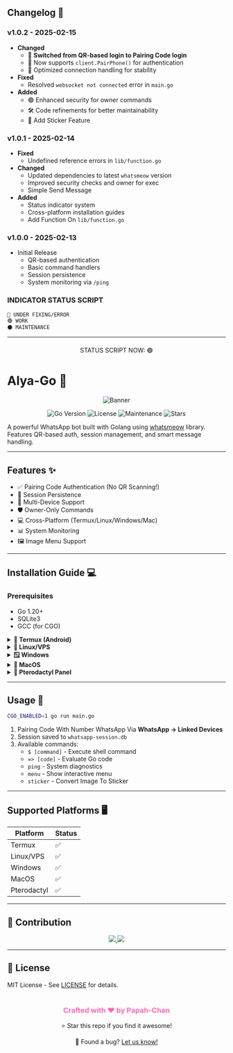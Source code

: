 ## Changelog 📌

### **v1.0.2 - 2025-02-15**
- **Changed**
  - 🔄 **Switched from QR-based login to Pairing Code login**
  - 📌 Now supports `client.PairPhone()` for authentication
  - 🚀 Optimized connection handling for stability
- **Fixed**
  - Resolved `websocket not connected` error in `main.go`
- **Added**
  - 🟢 Enhanced security for owner commands
  - 🛠️ Code refinements for better maintainability
  - 🔵 Add Sticker Feature
    
### **v1.0.1 - 2025-02-14**
- **Fixed**
  - Undefined reference errors in `lib/function.go`
- **Changed**
  - Updated dependencies to latest `whatsmeow` version
  - Improved security checks and owner for exec
  - Simple Send Message
- **Added**
  - Status indicator system
  - Cross-platform installation guides
  - Add Function On `lib/function.go`

### **v1.0.0 - 2025-02-13**
- Initial Release
  - QR-based authentication
  - Basic command handlers
  - Session persistence
  - System monitoring via `/ping`

### **INDICATOR STATUS SCRIPT**
```bash
🔴 UNDER FIXING/ERROR
🟢 WORK
⚫ MAINTENANCE
```

---
<div align="center" style="margin-top: 20px;">
  <p>
    STATUS SCRIPT NOW: 🟢
  </p>
</div>

# Alya-Go 🤖
<div align="center">
  <img src="https://encrypted-tbn0.gstatic.com/images?q=tbn:ANd9GcSk5zVAP3m15vO5A2fxPlFnGSyisCS16qdYrw&usqp=CAU" alt="Banner">
  <br>
  
  ![Go Version](https://img.shields.io/badge/Go-1.20%2B-blue)
  ![License](https://img.shields.io/badge/License-MIT-green)
  ![Maintenance](https://img.shields.io/badge/Maintained-Yes-success)
  ![Stars](https://img.shields.io/github/stars/FahriAdison/Alya-Go?style=social)

</div>

A powerful WhatsApp bot built with Golang using [whatsmeow](https://github.com/tulir/whatsmeow) library. Features QR-based auth, session management, and smart message handling.

---

## Features ✨
- ✅ Pairing Code Authentication (No QR Scanning!)
- 🔄 Session Persistence
- 📱 Multi-Device Support
- 🛡️ Owner-Only Commands
- 💻 Cross-Platform (Termux/Linux/Windows/Mac)
- 📊 System Monitoring
- 🖼️ Image Menu Support

---

## Installation Guide 💻

### **Prerequisites**
- Go 1.20+
- SQLite3
- GCC (for CGO)

<details>
<summary><b>📱 Termux (Android)</b></summary>

```bash
pkg install golang git sqlite clang
git clone https://github.com/FahriAdison/Alya-Go.git
cd Alya-Go
CGO_ENABLED=1 go run main.go
```
</details>

<details>
<summary><b>🐧 Linux/VPS</b></summary>

```bash
# Debian/Ubuntu
sudo apt-get update && sudo apt-get install -y golang git sqlite3 gcc

# Arch/Manjaro
sudo pacman -S go git sqlite gcc

# CentOS/RHEL
sudo yum install golang git sqlite gcc

# Run
git clone https://github.com/FahriAdison/Alya-Go.git
cd Alya-Go
CGO_ENABLED=1 go run main.go
```
</details>

<details>
<summary><b>🪟 Windows</b></summary>

```powershell
# Using WSL (Recommended)
wsl --install
wsl
# Follow Linux instructions

# Native (Requires MinGW)
choco install mingw go sqlite
git clone https://github.com/FahriAdison/Alya-Go.git
cd Alya-Go
set CGO_ENABLED=1
go run main.go
```
</details>

<details>
<summary><b>🍎 MacOS</b></summary>

```bash
brew install go sqlite3
git clone https://github.com/FahriAdison/Alya-Go.git
cd Alya-Go
CGO_ENABLED=1 go run main.go
```
</details>

<details>
<summary><b>🦖 Pterodactyl Panel</b></summary>

1. Create new "Application" server
2. Install dependencies in startup:
```bash
apt-get update && apt-get install -y golang git sqlite3 gcc
```
3. Environment variable:
```ini
CGO_ENABLED=1
```
4. Startup command:
```bash
git clone https://github.com/FahriAdison/Alya-Go.git && cd Alya-Go && go run main.go
```
</details>

---

## Usage 🚀
```bash
CGO_ENABLED=1 go run main.go
```
1. Pairing Code With Number WhatsApp Via **WhatsApp → Linked Devices**
2. Session saved to `whatsapp-session.db`
3. Available commands:
   - `$ [command]` - Execute shell command
   - `=> [code]` - Evaluate Go code
   - `ping` - System diagnostics
   - `menu` - Show interactive menu
   - `sticker` - Convert Image To Sticker

---

## Supported Platforms 🖥️
| Platform       | Status | 
|----------------|--------|
| Termux         | ✅     |
| Linux/VPS      | ✅     |
| Windows        | ✅     |
| MacOS          | ✅     |
| Pterodactyl    | ✅     |

---

## 🤝 Contribution
<div align="center">
  <a href="https://github.com/FahriAdison/Alya-Go/issues/new/choose">
    <img src="https://img.shields.io/badge/🚨-Report_Issue-red?style=for-the-badge">
  </a>
  
  <a href="https://github.com/FahriAdison/Alya-Go/compare">
    <img src="https://img.shields.io/badge/💡-Suggest_Improvement-green?style=for-the-badge">
  </a>
</div>

---

## 📜 License
MIT License - See [LICENSE](LICENSE) for details.

<div align="center" style="margin-top: 40px;">
  <h3 style="color: #FF69B4;">
    Crafted with ❤️ by Papah-Chan
  </h3>
  <p>
    ⭐ Star this repo if you find it awesome!
  </p>
  <p>
    🐞 Found a bug? <a href="https://github.com/FahriAdison/Alya-Go/issues">Let us know!</a>
  </p>
</div>
